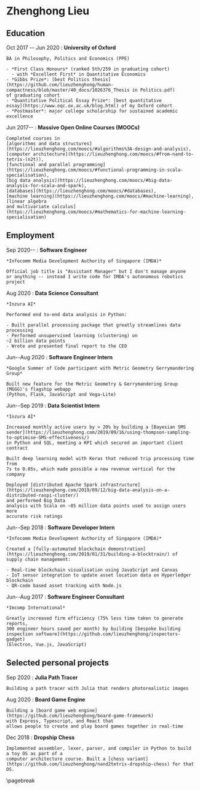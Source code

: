 # Zhenghong Lieu

## Education

Oct 2017 -- Jun 2020
: **University of Oxford**

    BA in Philosophy, Politics and Economics (PPE)

    - *First Class Honours* (ranked 5th/259 in graduating cohort)
      - with *Excellent First* in Quantitative Economics
    - *Gibbs Prize*: [best Politics thesis](https://github.com/lieuzhenghong/human-compactness/blob/master/40_docs/1026376_Thesis in Politics.pdf)
    of graduating cohort
    - *Quantitative Political Essay Prize*: [best quantitative
    essay](https://www.oqc.ox.ac.uk/blog.html) of my Oxford cohort
    - *Postmaster*: major college scholarship for sustained academic excellence

Jun 2017--
: **Massive Open Online Courses (MOOCs)**

    Completed courses in
    [algorithms and data structures](https://lieuzhenghong.com/moocs/#algorithms%3A-design-and-analysis),
    [computer architecture](https://lieuzhenghong.com/moocs/#from-nand-to-tetris-(n2t)),
    [functional and parallel programming](https://lieuzhenghong.com/moocs/#functional-programming-in-scala-specialisation),
    [big data analysis](https://lieuzhenghong.com/moocs/#big-data-analysis-for-scala-and-spark),
    [databases](https://lieuzhenghong.com/moocs/#databases),
    [machine learning](https://lieuzhenghong.com/moocs/#machine-learning),
    [linear algebra
    and multivariate calculus](https://lieuzhenghong.com/moocs/#mathematics-for-machine-learning-specialisation)

## Employment

Sep 2020--
: **Software Engineer**

    *Infocomm Media Development Authority of Singapore (IMDA)*

    Official job title is "Assistant Manager" but I don't manage anyone
    or anything -- instead I write code for IMDA's autonomous robotics project

Aug 2020
: **Data Science Consultant**

    *Inzura AI*

    Performed end to-end data analysis in Python:

    - Built parallel processing package that greatly streamlines data processing
    - Performed unsupervised learning (clustering) on
    ~2 billion data points
    - Wrote and presented final report to the CEO

Jun--Aug 2020
: **Software Engineer Intern**

    *Google Summer of Code participant with Metric Geometry Gerrymandering Group*

    Built new feature for the Metric Geometry & Gerrymandering Group (MGGG)'s flagship webapp
    (Python, Flask, JavaScript and Vega-Lite)

Jun--Sep 2019
: **Data Scientist Intern**

    *Inzura AI*

    Increased monthly active users by > 20% by building a [Bayesian SMS sender](https://lieuzhenghong.com/2019/09/16/using-thompson-sampling-to-optimise-SMS-effectiveness/)
    in Python and SQL, meeting a KPI which secured an important client contract

    Built deep learning model with Keras that reduced trip processing time from
    7s to 0.05s, which made possible a new revenue vertical for the company

    Deployed [distributed Apache Spark infrastructure](https://lieuzhenghong.com/2019/09/12/big-data-analysis-on-a-distributed-raspi-cluster/)
    and performed Big Data
    analysis with Scala on ~85 million data points used to assign users more
    accurate risk ratings

Jun--Sep 2018
: **Software Developer Intern**

    *Infocomm Media Development Authority of Singapore (IMDA)*

    Created a [fully-automated blockchain demonstration](https://lieuzhenghong.com/2019/01/31/building-a-blocktrain/) of supply chain management:

    - Real-time blockchain visualisation using JavaScript and Canvas
    - IoT sensor integration to update asset location data on Hyperledger blockchain
    - QR-code based asset tracking with Node.js

Jun--Aug 2017
: **Software Engineer Consultant**

    *Imcomp International*

    Greatly increased firm efficiency (75% less time taken to generate reports,
    300 engineer hours saved per month) by building [bespoke building
    inspection software](https://github.com/lieuzhenghong/inspectors-gadget)
    (Electron, Vue.js, JavaScript)

## Selected personal projects

Sep 2020
: **Julia Path Tracer**

    Building a path tracer with Julia that renders photorealistic images

Aug 2020
: **Board Game Engine**

    Building a [board game web engine](https://github.com/lieuzhenghong/board-game-framework)
    with Express, Typescript, and React that
    allows people to create and play board games together in real-time

Dec 2018
: **Dropship Chess**

    Implemented assembler, lexer, parser, and compiler in Python to build a toy OS as part of a
    computer architecture course. Built a [chess variant](https://github.com/lieuzhenghong/nand2tetris-dropship-chess) for that OS.

\pagebreak
